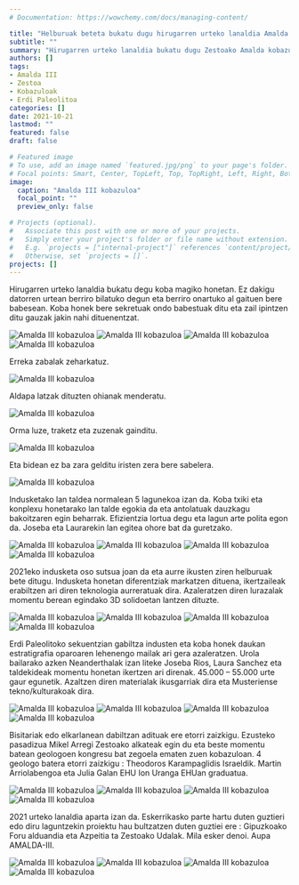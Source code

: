```yaml
---
# Documentation: https://wowchemy.com/docs/managing-content/

title: "Helburuak beteta bukatu dugu hirugarren urteko lanaldia Amalda III kobazuloan"
subtitle: ""
summary: "Hirugarren urteko lanaldia bukatu dugu Zestoako Amalda kobazulo magikoan. 2021eko lanaldia aparta izan da."
authors: []
tags: 
- Amalda III
- Zestoa
- Kobazuloak
- Erdi Paleolitoa
categories: []
date: 2021-10-21
lastmod: ""
featured: false
draft: false

# Featured image
# To use, add an image named `featured.jpg/png` to your page's folder.
# Focal points: Smart, Center, TopLeft, Top, TopRight, Left, Right, BottomLeft, Bottom, BottomRight.
image:
  caption: "Amalda III kobazuloa"
  focal_point: ""
  preview_only: false

# Projects (optional).
#   Associate this post with one or more of your projects.
#   Simply enter your project's folder or file name without extension.
#   E.g. `projects = ["internal-project"]` references `content/project/deep-learning/index.md`.
#   Otherwise, set `projects = []`.
projects: []
---
```


Hirugarren urteko lanaldia bukatu degu koba magiko honetan.
Ez dakigu datorren urtean berriro bilatuko degun eta berriro onartuko al gaituen bere babesean.
Koba honek bere sekretuak ondo babestuak ditu eta zail ipintzen ditu gauzak jakin nahi dituenentzat.

![Amalda III kobazuloa](media/1.jpg)
![Amalda III kobazuloa](media/2.jpg)
![Amalda III kobazuloa](media/3.jpg)
![Amalda III kobazuloa](media/4.jpg)

Erreka zabalak zeharkatuz.

![Amalda III kobazuloa](media/5.jpg)

Aldapa latzak dituzten ohianak menderatu.

![Amalda III kobazuloa](media/6.jpg)

Orma luze, traketz eta zuzenak gainditu.

![Amalda III kobazuloa](media/7.jpg)

Eta bidean ez ba zara gelditu iristen zera bere sabelera.

![Amalda III kobazuloa](media/8.jpg)

Indusketako lan taldea normalean 5 lagunekoa izan da.
Koba txiki eta konplexu honetarako lan talde egokia da eta antolatuak dauzkagu bakoitzaren egin beharrak.
Efizientzia lortua degu eta lagun arte polita egon da.
Joseba eta Laurarekin lan egitea ohore bat da guretzako. 

![Amalda III kobazuloa](media/9.jpg)
![Amalda III kobazuloa](media/10.jpg)
![Amalda III kobazuloa](media/11.jpg)
![Amalda III kobazuloa](media/12.jpg)

2021eko indusketa oso sutsua joan da eta aurre ikusten ziren helburuak bete ditugu.
Indusketa honetan diferentziak markatzen dituena, ikertzaileak erabiltzen ari diren teknologia aurreratuak dira.
Azaleratzen diren lurazalak momentu berean egindako 3D solidoetan lantzen dituzte.

![Amalda III kobazuloa](media/13.jpg)
![Amalda III kobazuloa](media/14.jpg)
![Amalda III kobazuloa](media/15.jpg)
![Amalda III kobazuloa](media/16.jpg)

Erdi Paleolitoko sekuentzian gabiltza industen eta koba honek daukan estratigrafia oparoaren lehenengo mailak ari gera azaleratzen. 
Urola bailarako azken Neanderthalak izan liteke Joseba Rios, Laura Sanchez eta taldekideak momentu honetan ikertzen ari direnak.  45.000 – 55.000 urte gaur egunetik.
Azaltzen diren materialak ikusgarriak dira eta Musteriense tekno/kulturakoak dira.

![Amalda III kobazuloa](media/17.jpg)
![Amalda III kobazuloa](media/18.jpg)
![Amalda III kobazuloa](media/19.jpg)
![Amalda III kobazuloa](media/20.jpg)

Bisitariak edo elkarlanean dabiltzan adituak ere etorri zaizkigu.
Ezusteko pasadizua Mikel Arregi Zestoako alkateak egin du eta beste momentu batean geologoen kongresu bat zegoela ematen zuen kobazuloan.
4 geologo batera etorri zaizkigu :
Theodoros Karampaglidis Israeldik.
Martin Arriolabengoa eta Julia Galan EHU
Ion Uranga EHUan graduatua. 

![Amalda III kobazuloa](media/21.jpg)
![Amalda III kobazuloa](media/22.jpg)
![Amalda III kobazuloa](media/23.jpg)
![Amalda III kobazuloa](media/24.jpg)

2021 urteko lanaldia aparta izan da.
Eskerrikasko parte hartu duten guztieri edo diru laguntzekin proiektu hau bultzatzen duten guztiei ere :  Gipuzkoako Foru alduandia eta Azpeitia ta Zestoako Udalak.
Mila esker denoi.
Aupa AMALDA-III.

![Amalda III kobazuloa](media/25.jpg)
![Amalda III kobazuloa](media/26.jpg)
![Amalda III kobazuloa](media/27.jpg)
![Amalda III kobazuloa](media/28.jpg)
